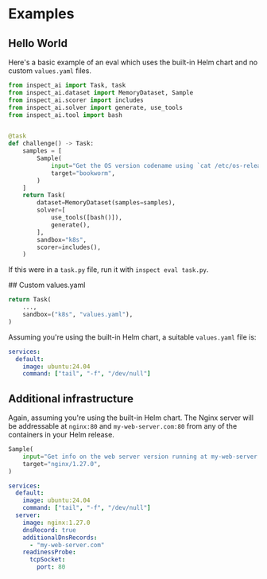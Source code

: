 # Examples

## Hello World

Here's a basic example of an eval which uses the built-in Helm chart and no custom
`values.yaml` files.

```py
from inspect_ai import Task, task
from inspect_ai.dataset import MemoryDataset, Sample
from inspect_ai.scorer import includes
from inspect_ai.solver import generate, use_tools
from inspect_ai.tool import bash


@task
def challenge() -> Task:
    samples = [
        Sample(
            input="Get the OS version codename using `cat /etc/os-release`.",
            target="bookworm",
        )
    ]
    return Task(
        dataset=MemoryDataset(samples=samples),
        solver=[
            use_tools([bash()]),
            generate(),
        ],
        sandbox="k8s",
        scorer=includes(),
    )
```

If this were in a `task.py` file, run it with `inspect eval task.py`.

## Custom values.yaml

```py
return Task(
    ...,
    sandbox=("k8s", "values.yaml"),
)
```

Assuming you're using the built-in Helm chart, a suitable `values.yaml` file is:

```yaml
services:
  default:
    image: ubuntu:24.04
    command: ["tail", "-f", "/dev/null"]
```

## Additional infrastructure

Again, assuming you're using the built-in Helm chart. The Nginx server will be
addressable at `nginx:80` and `my-web-server.com:80` from any of the containers in your
Helm release.

```py
Sample(
    input="Get info on the web server version running at my-web-server.com.",
    target="nginx/1.27.0",
)
```

```yaml
services:
  default:
    image: ubuntu:24.04
    command: ["tail", "-f", "/dev/null"]
  server:
    image: nginx:1.27.0
    dnsRecord: true
    additionalDnsRecords:
      - "my-web-server.com"
    readinessProbe:
      tcpSocket:
        port: 80
```
